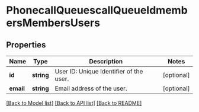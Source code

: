 # PhonecallQueuescallQueueIdmembersMembersUsers

## Properties
Name | Type | Description | Notes
------------ | ------------- | ------------- | -------------
**id** | **string** | User ID: Unique Identifier of the user. | [optional] 
**email** | **string** | Email address of the user. | [optional] 

[[Back to Model list]](../README.md#documentation-for-models) [[Back to API list]](../README.md#documentation-for-api-endpoints) [[Back to README]](../README.md)


